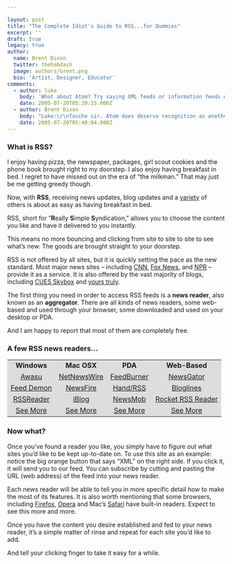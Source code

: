 ```yaml
---

layout: post
title: "The Complete Idiot's Guide to RSS...for Dummies"
excerpt: ''
draft: true
legacy: true
author:
  name: Brent Dixon
  twitter: thehabdash
  image: authors/brent.png
  bio: 'Artist, Designer, Educator'
comments:
  - author: luke
    body: 'What about Atom? Try saying XML feeds or information feeds or RSS /Atom or just mention Atom. It is like saying "Kleenex" for every tissue or "Jeep" for every truck. Sorry to rant. I like the design of this site.'
    date: 2005-07-20T05:39:15.000Z
  - author: Brent Dixon
    body: "Luke:\r\nTouche sir. Atom does deserve recognition as another means of feed subscription. My main reason for focusing on RSS in this post is that generally RSS is more widely used. However, Atom does have the upper-hand on RSS in a number of areas.\r\n\r\nAnyone who would like to know more about Atom specifically should check out <a href=\"http://www.atomenabled.org/\">this site</a> by the <a href=\"http://www.atomenabled.org/about.php\">Atom Enabled Alliance</a>. Also, <a href=\"http://www.intertwingly.net/wiki/pie/Rss20AndAtom10Compared\">this wiki</a> is a great resource for anyone who would like to see some very detailed comparisons between Atom and RSS.\r\n\r\nThanks for pointing that out Luke, and thanks for your kind words about the design."
    date: 2005-07-20T05:40:04.000Z
---
```


<h3>What is <span class='caps'><span class="caps">RSS</span></span>?</h3>
<p>I enjoy having pizza, the newspaper, packages, girl scout cookies and the phone book brought right to my doorstep. I also enjoy having breakfast in bed. I regret to have missed out on the era of &#8220;the milkman.&#8221; That may just be me getting greedy though.</p>
<p>Now, with <strong><span class="caps">RSS</span></strong>, receiving news updates, blog updates and a <a href='http://www.timyang.com/wiki/doku.php?id=lists:thingsyoucandowithrss'>variety</a> of others is about as easy as having breakfast in bed.</p>
<p><span class='caps'><span class="caps">RSS</span></span>, short for &#8221;<strong>R</strong>eally <strong>S</strong>imple <strong>S</strong>yndication,&#8221; allows you to choose the content you like and have it delivered to you instantly.</p>
<p>This means no more bouncing and clicking from site to site to site to see what&#8217;s new. The goods are brought straight to your doorstep.</p>
<p><span class='caps'><span class="caps">RSS</span></span> is not offered by all sites, but it is quickly setting the pace as the new standard. Most major news sites &#8211; including <a href='http://www.cnn.com/services/rss/'><span class="caps">CNN</span></a>, <a href='http://www.foxnews.com/story/0,2933,147142,00.html'>Fox News</a>, and <a href='http://www.npr.org/rss/index.html'><span class="caps">NPR</span></a> &#8211; provide it as a service. It is also offered by the vast majority of blogs, including <a href='http://cuesskybox.typepad.com/skybox/'><span class="caps">CUES</span> Skybox</a> and <a href='http://www.opensourcecu.com'>yours truly</a>.</p>
<p>The first thing you need in order to access <span class='caps'><span class="caps">RSS</span></span> feeds is a <strong>news reader</strong>, also known as an <strong>aggregator</strong>. There are all kinds of news readers, some web-based and used through your browser, some downloaded and used on your desktop or <span class='caps'><span class="caps">PDA</span></span>.</p>
<p>And I am happy to report that most of them are completely free.</p>
<h3>A few <span class='caps'><span class="caps">RSS</span></span> news readers&#8230;</h3>
<table>
<tr style="background:#ddd;">
<td style="text-align:center;"><strong>Windows</strong> </td>
<td style="text-align:center;"><strong>Mac <span class="caps"><span class="caps">OSX</span></span></strong> </td>
<td style="text-align:center;"><strong><span class="caps">PDA</span></strong> </td>
<td style="text-align:center;"><strong>Web-Based</strong> </td>
</tr>
<tr style="background:#ddd;">
<td style="text-align:center;"><a href="http://www.awasu.com/">Awasu</a> </td>
<td style="text-align:center;"><a href="http://ranchero.com/netnewswire/">NetNewsWire</a> </td>
<td style="text-align:center;"><a href="http://www.feedburner.com/fb/a/mfr">FeedBurner</a> </td>
<td style="text-align:center;"><a href="http://www.newsgator.com/ngs/default.aspx">NewsGator</a> </td>
</tr>
<tr style="background:#ddd;">
<td style="text-align:center;"><a href="http://www.feeddemon.com/">Feed Demon</a> </td>
<td style="text-align:center;"><a href="http://www.newsfirerss.com/">NewsFire</a> </td>
<td style="text-align:center;"><a href="http://standalone.com/palmos/hand_rss/">Hand/RSS</a> </td>
<td style="text-align:center;"><a href="http://www.bloglines.com/">Bloglines</a> </td>
</tr>
<tr style="background:#ddd;">
<td style="text-align:center;"><a href="http://www.rssreader.com/">RSSReader</a> </td>
<td style="text-align:center;"><a href="http://www.lifli.com/Products/iBlog/main.htm">iBlog</a> </td>
<td style="text-align:center;"><a href="http://www.newsmob.com/">NewsMob</a> </td>
<td style="text-align:center;"><a href="http://reader.rocketinfo.com/desktop/">Rocket <span class="caps"><span class="caps">RSS</span> </span>Reader</a> </td>
</tr>
<tr style="background:#ddd;">
<td style="text-align:center;"><a href="http://directory.google.com/Top/Reference/Libraries/Library_and_Information_Science/Technical_Services/Cataloguing/Metadata/RDF/Applications/RSS/News_Readers/Windows/">See More</a></td>
<td style="text-align:center;"><a href="http://directory.google.com/Top/Reference/Libraries/Library_and_Information_Science/Technical_Services/Cataloguing/Metadata/RDF/Applications/RSS/News_Readers/Mac_OS/">See More</a> </td>
<td style="text-align:center;"><a href="http://directory.google.com/Top/Reference/Libraries/Library_and_Information_Science/Technical_Services/Cataloguing/Metadata/RDF/Applications/RSS/News_Readers/Handhelds/">See More</a></td>
<td style="text-align:center;"><a href="http://directory.google.com/Top/Reference/Libraries/Library_and_Information_Science/Technical_Services/Cataloguing/Metadata/RDF/Applications/RSS/News_Readers/Web_Based/">See More</a> </td>
</tr>
</table>
<h3>Now what?</h3>
<p>Once you&#8217;ve found a reader you like, you simply have to figure out what sites you&#8217;d like to be kept up-to-date on. To use this site as an example: notice the big orange button that says &#8220;XML&#8221; on the right side. If you click it, it will send you to our feed. You can subscribe by cutting and pasting the <span class='caps'><span class="caps">URL</span> </span>(web address) of the feed into your news reader.</p>
<p>Each news reader will be able to tell you in more specific detail how to make the most of its features. It is also worth mentioning that some browsers, including <a href='http://www.mozilla.org/products/firefox/'>Firefox</a>, <a href='http://www.opera.com/'>Opera</a> and Mac&#8217;s <a href='http://www.apple.com/macosx/features/safari/'>Safari</a> have built-in readers. Expect to see this more and more.</p>
<p>Once you have the content you desire established and fed to your news reader, it&#8217;s a simple matter of rinse and repeat for each site you&#8217;d like to add.</p>
<p>And tell your clicking finger to take it easy for a while.</p>
